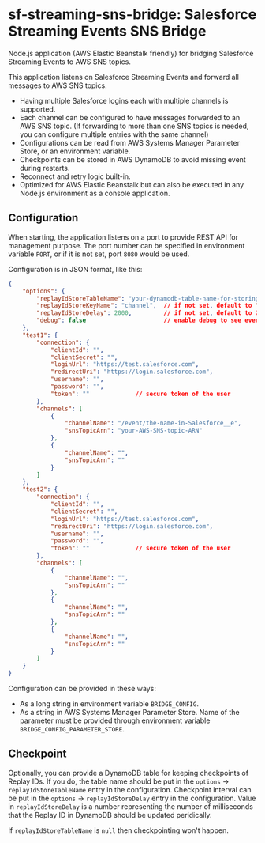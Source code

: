 # sf-streaming-sns-bridge: Salesforce Streaming Events SNS Bridge

Node.js application (AWS Elastic Beanstalk friendly) for
bridging Salesforce Streaming Events to AWS SNS topics.

This application listens on Salesforce Streaming Events and forward all
messages to AWS SNS topics.

* Having multiple Salesforce logins each with multiple channels is supported.
* Each channel can be configured to have messages forwarded to an AWS SNS topic.
  (If forwarding to more than one SNS topics is needed, you can configure multiple entries with the same channel)
* Configurations can be read from AWS Systems Manager Parameter Store, or an environment variable.
* Checkpoints can be stored in AWS DynamoDB to avoid missing event during restarts.
* Reconnect and retry logic built-in.
* Optimized for AWS Elastic Beanstalk but can also be executed in any Node.js environment as a console application.

## Configuration

When starting, the application listens on a port to provide REST API for management purpose.
The port number can be specified in environment variable `PORT`, or if it is not set, port `8080` would be used.

Configuration is in JSON format, like this:

```json
{
    "options": {
        "replayIdStoreTableName": "your-dynamodb-table-name-for-storing-replay-id-checkpoint",
        "replayIdStoreKeyName": "channel",  // if not set, default to "channel"
        "replayIdStoreDelay": 2000,         // if not set, default to 2000
        "debug": false                      // enable debug to see events logged to console
    },
    "test1": {
        "connection": {
            "clientId": "",
            "clientSecret": "",
            "loginUrl": "https://test.salesforce.com",
            "redirectUri": "https://login.salesforce.com",
            "username": "",
            "password": "",
            "token": ""             // secure token of the user
        },
        "channels": [
            {
                "channelName": "/event/the-name-in-Salesforce__e",
                "snsTopicArn": "your-AWS-SNS-topic-ARN"
            },
            {
                "channelName": "",
                "snsTopicArn": ""
            }
        ]
    },
    "test2": {
        "connection": {
            "clientId": "",
            "clientSecret": "",
            "loginUrl": "https://test.salesforce.com",
            "redirectUri": "https://login.salesforce.com",
            "username": "",
            "password": "",
            "token": ""             // secure token of the user
        },
        "channels": [
            {
                "channelName": "",
                "snsTopicArn": ""
            },
            {
                "channelName": "",
                "snsTopicArn": ""
            },
            {
                "channelName": "",
                "snsTopicArn": ""
            }
        ]
    }
}
```

Configuration can be provided in these ways:

* As a long string in environment variable `BRIDGE_CONFIG`.
* As a string in AWS Systems Manager Parameter Store.
  Name of the parameter must be provided through environment variable `BRIDGE_CONFIG_PARAMETER_STORE`.

## Checkpoint

Optionally, you can provide a DynamoDB table for keeping checkpoints of Replay IDs.
If you do, the table name should be put in the `options` -> `replayIdStoreTableName` entry in the configuration.
Checkpoint interval can be put in the `options` -> `replayIdStoreDelay` entry in the configuration.
Value in `replayIdStoreDelay` is a number representing the number of milliseconds that the Replay ID
in DynamoDB should be updated peridically.

If `replayIdStoreTableName` is `null` then checkpointing won't happen.
